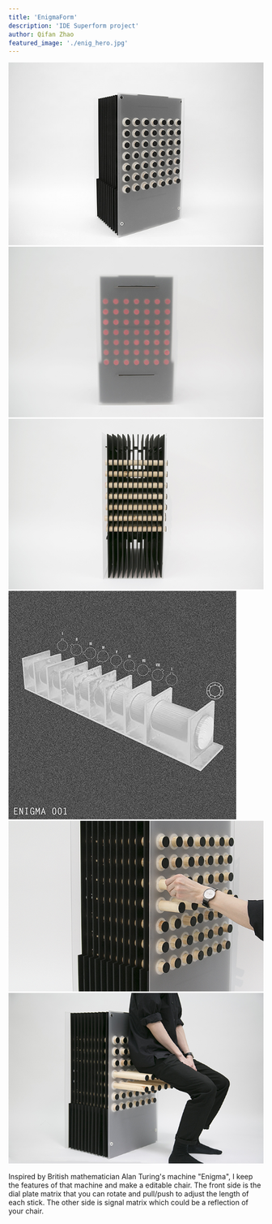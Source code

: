 ```yaml
---
title: 'EnigmaForm'
description: 'IDE Superform project'
author: Qifan Zhao
featured_image: './enig_hero.jpg'
---
```


<div class="gallery" data-columns="2">
	<img src="enig_hero.jpg">
	<img src="enig1.jpg">
	<img src="enig2.jpg">
  <img src="enig3.jpg">
  <img src="enig4.jpg">
  <img src="enig5.jpg">
</div>

Inspired by British mathematician Alan Turing's machine "Enigma", I keep the features of that machine and make a editable chair. The front side is the dial plate matrix that you can rotate and pull/push to adjust the length of each stick. The other side is signal matrix which could be a reflection of your chair.
